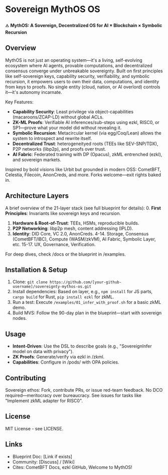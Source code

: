 # Sovereign MythOS OS

🜁 **MythOS: A Sovereign, Decentralized OS for AI × Blockchain × Symbolic Recursion**

## Overview
MythOS is not just an operating system—it's a living, self-evolving ecosystem where AI agents, provable computations, and decentralized consensus converge under unbreakable sovereignty. Built on first principles like self-sovereign keys, capability security, verifiability, and symbolic recursion, it empowers users to own their data, computations, and identity from keys to proofs. No single entity (cloud, nation, or AI overlord) controls it—it's autonomy incarnate.

Key Features:
- **Capability Security**: Least privilege via object-capabilities (macaroons/ZCAP-LD) without global ACLs.
- **ZK-ML Proofs**: Verifiable AI inferences/sub-steps using ezkl, RISC0, or SP1—prove what your model did without revealing it.
- **Symbolic Recursion**: Metacircular kernel (via egg/Coq/Lean) allows the system to introspect and rewrite itself.
- **Decentralized Trust**: heterogeneityed roots (TEEs like SEV-SNP/TDX), P2P networks (libp2p), and proofs over trust.
- **AI Fabric**: Federated training with DP (Opacus), zkML entrenched (ezkl), and sovereign markets.

Inspired by bold visions like Urbit but grounded in modern OSS: CometBFT, Celestia, Filecoin, AnonCreds, and more. Forks welcome—exit rights baked in.

## Architecture Layers
A brief overview of the 21-layer stack (see full blueprint for details):
0. **First Principles**: Invariants like sovereign keys and recursion.
1. **Hardware & Root-of-Trust**: TEEs, HSMs, reproducible builds.
2. **P2P Networking**: libp2p mesh, content addressing (IPLD).
3. **Identity**: DID Core, VC 2.0, AnonCreds.
4-14. Storage, Consensus (CometBFT/IBC), Compute (WASM/zkVM), AI Fabric, Symbolic Layer, etc.
15-17. UX, Governance, Verification.

For deep dives, check /docs or the blueprint in /examples.

## Installation & Setup
1. Clone: `git clone https://github.com/[your-github-username]/sovereignty-mythos-os.git`
2. Install dependencies: Based on layer, e.g., `npm install` for JS parts, `cargo build` for Rust, `pip install ezkl` for zkML.
3. Run a test: Execute `/examples/01_infer_with_proof.sh` for a basic zkML demo.
4. Build MVS: Follow the 90-day plan in the blueprint—start with sovereign nodes.

## Usage
- **Intent-Driven**: Use the DSL to describe goals (e.g., "SovereignInfer model on data with privacy").
- **ZK Proofs**: Generate/verify via ezkl in /zkml.
- **Capabilities**: Configure in /pods/ with OPA policies.

## Contributing
Sovereign ethos: Fork, contribute PRs, or issue red-team feedback. No DCO required—meritocracy over bureaucracy. See issues for tasks like "Implement zkML adapter for RISC0".

## License
MIT License - see LICENSE.

## Links
- Blueprint Doc: [Link if exists]
- Community: [Discuss] / [Wiki]
- Cites: CometBFT Docs, ezkl GitHub, Welcome to MythOS!
